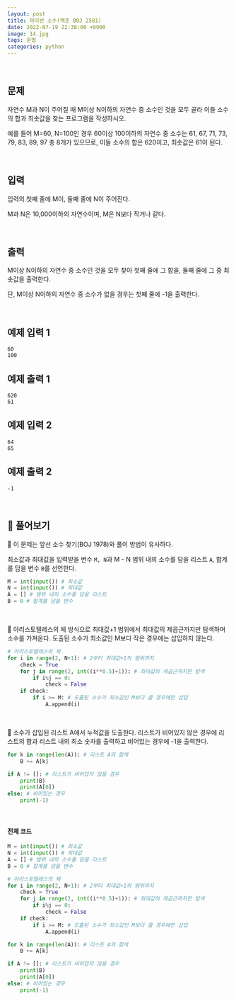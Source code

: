 ```yaml
---
layout: post
title: 파이썬 소수(백준 BOJ 2581)
date: 2022-07-19 22:38:00 +0900
image: 14.jpg
tags: 문법
categories: python
---
```


<br>

## 문제

자연수 M과 N이 주어질 때 M이상 N이하의 자연수 중 소수인 것을 모두 골라 이들 소수의 합과 최솟값을 찾는 프로그램을 작성하시오.

예를 들어 M=60, N=100인 경우 60이상 100이하의 자연수 중 소수는 61, 67, 71, 73, 79, 83, 89, 97 총 8개가 있으므로, 이들 소수의 합은 620이고, 최솟값은 61이 된다.

<br>

## 입력

입력의 첫째 줄에 M이, 둘째 줄에 N이 주어진다.

M과 N은 10,000이하의 자연수이며, M은 N보다 작거나 같다.

<br>

## 출력

M이상 N이하의 자연수 중 소수인 것을 모두 찾아 첫째 줄에 그 합을, 둘째 줄에 그 중 최솟값을 출력한다. 

단, M이상 N이하의 자연수 중 소수가 없을 경우는 첫째 줄에 -1을 출력한다.

<br>

## 예제 입력 1

```
60
100
```

## 예제 출력 1

```
620
61
```

## 예제 입력 2

```
64
65
```

## 예제 출력 2

```
-1
```

<br>

## 📝 풀어보기

📌 이 문제는 앞선 소수 찾기(BOJ 1978)와 풀이 방법이 유사하다.

최소값과 최대값을 입력받을 변수 `M, N`과 M - N 범위 내의 소수를 담을 리스트 `A`, 합계를 담을 변수 `B`를 선언한다. 

``` python
M = int(input()) # 최소값 
N = int(input()) # 최대값
A = [] # 범위 내의 소수를 담을 리스트
B = 0 # 합계를 담을 변수 
```

<br>

📌 아리스토텔레스의 체 방식으로 최대값+1 범위에서 최대값의 제곱근까지만 탐색하며 소수를 가져온다. 도출된 소수가 최소값인 M보다 작은 경우에는 삽입하지 않는다.

``` python
# 아리스토텔레스의 체
for i in range(2, N+1): # 2부터 최대값+1의 범위까지
    check = True
    for j in range(2, int((i**0.5)+1)): # 최대값의 제곱근까지만 탐색
        if i%j == 0:
            check = False
    if check:
        if i >= M: # 도출된 소수가 최소값인 M보다 클 경우에만 삽입
            A.append(i)
```

<br>

📌  소수가 삽입된 리스트 A에서 누적값을 도출한다. 리스트가 비어있지 않은 경우에 리스트의 합과 리스트 내의 최소 숫자를 출력하고 비어있는 경우에 -1을 출력한다.

``` python
for k in range(len(A)): # 리스트 A의 합계
    B += A[k]  

if A != []: # 리스트가 비어있지 않을 경우
    print(B)
    print(A[0])
else: # 비어있는 경우
    print(-1)
```

<br>

#### 전체 코드

``` python
M = int(input()) # 최소값 
N = int(input()) # 최대값
A = [] # 범위 내의 소수를 담을 리스트
B = 0 # 합계를 담을 변수 

# 아리스토텔레스의 체
for i in range(2, N+1): # 2부터 최대값+1의 범위까지
    check = True
    for j in range(2, int((i**0.5)+1)): # 최대값의 제곱근까지만 탐색
        if i%j == 0:
            check = False
    if check:
        if i >= M: # 도출된 소수가 최소값인 M보다 클 경우에만 삽입
            A.append(i)

for k in range(len(A)): # 리스트 A의 합계
    B += A[k]  

if A != []: # 리스트가 비어있지 않을 경우
    print(B)
    print(A[0])
else: # 비어있는 경우
    print(-1)
```

